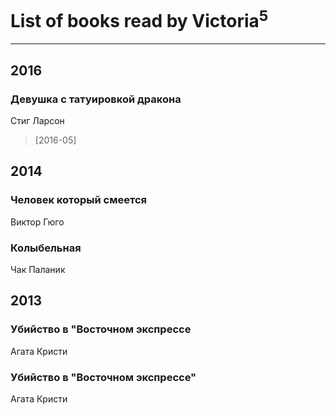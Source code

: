 # List of books read by Victoria<sup>5</sup>
---

## 2016

### Девушка с татуировкой дракона
Стиг Ларсон
> [2016-05] 



## 2014

### Человек который смеется
Виктор Гюго


### Колыбельная
Чак Паланик



## 2013

### Убийство в "Восточном экспрессе
Агата Кристи


### Убийство в "Восточном экспрессе"
Агата Кристи



